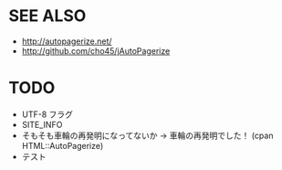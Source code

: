 SEE ALSO
========

 * http://autopagerize.net/
 * http://github.com/cho45/jAutoPagerize

TODO
====

 * UTF-8 フラグ
 * SITE_INFO
 * そもそも車輪の再発明になってないか → 車輪の再発明でした！ (cpan HTML::AutoPagerize)
 * テスト
